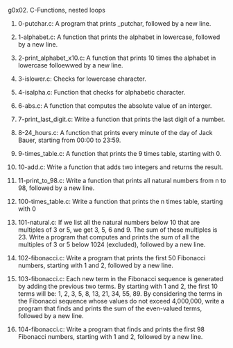 g0x02. C-Functions, nested loops

1. 0-putchar.c: A program that prints _putchar, followed by a new line.
2. 1-alphabet.c: A function that prints the alphabet in lowercase, followed by a new line.
3. 2-print_alphabet_x10.c: A function that prints 10 times the alphabet in lowercase folloewwed by a new line.
4. 3-islower.c: Checks for lowercase character.
5. 4-isalpha.c: Function that checks for alphabetic character.
6. 6-abs.c: A function that computes the absolute value of an interger.
7. 7-print_last_digit.c: Write a function that prints the last digit of a number.

8. 8-24_hours.c: A function that prints every minute of the day of Jack Bauer, starting from 00:00 to 23:59.
9. 9-times_table.c: A function that prints the 9 times table, starting with 0.
10. 10-add.c: Write a function that adds two integers and returns the result.
11. 11-print_to_98.c: Write a function that prints all natural numbers from n to 98, followed by a new line.
12. 100-times_table.c: Write a function that prints the n times table, starting with 0
13. 101-natural.c: If we list all the natural numbers below 10 that are multiples of 3 or 5, we get 3, 5, 6 and 9. The sum of these multiples is 23. Write a program that computes and prints the sum of all the multiples of 3 or 5 below 1024 (excluded), followed by a new line.
14. 102-fibonacci.c: Write a program that prints the first 50 Fibonacci numbers, starting with 1 and 2, followed by a new line.
15. 103-fibonacci.c: Each new term in the Fibonacci sequence is generated by adding the previous two terms. By starting with 1 and 2, the first 10 terms will be: 1, 2, 3, 5, 8, 13, 21, 34, 55, 89. By considering the terms in the Fibonacci sequence whose values do not exceed 4,000,000, write a program that finds and prints the sum of the even-valued terms, followed by a new line.
16. 104-fibonacci.c: Write a program that finds and prints the first 98 Fibonacci numbers, starting with 1 and 2, followed by a new line.
